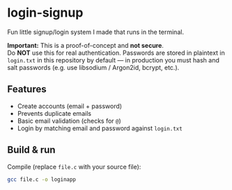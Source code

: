 # login-signup

Fun little signup/login system I made that runs in the terminal.

**Important:** This is a proof-of-concept and **not secure**.  
Do **NOT** use this for real authentication. Passwords are stored in plaintext in `login.txt` in this repository by default — in production you must hash and salt passwords (e.g. use libsodium / Argon2id, bcrypt, etc.).

## Features
- Create accounts (email + password)
- Prevents duplicate emails
- Basic email validation (checks for `@`)
- Login by matching email and password against `login.txt`

## Build & run

Compile (replace `file.c` with your source file):
```bash
gcc file.c -o loginapp

